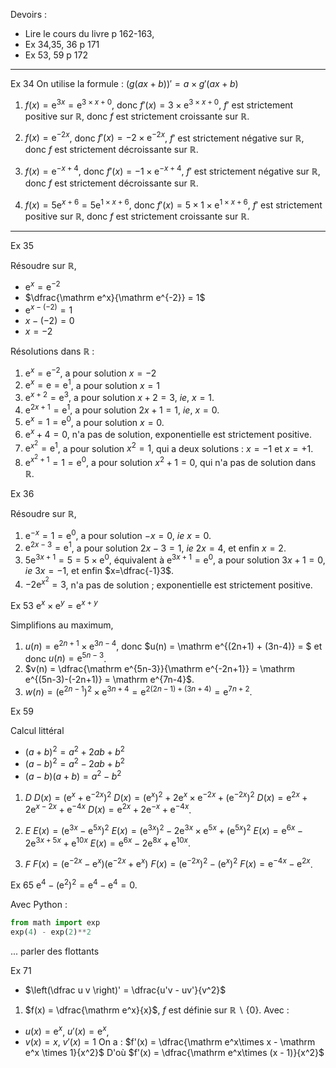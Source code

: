

Devoirs :
* Lire le cours du livre p 162-163,
* Ex 34,35, 36 p 171
* Ex 53, 59 p 172



---

Ex 34
On utilise la formule : $(g(ax+b))'=a\times g'(ax+b)$


1. $f(x) = \mathrm e^{3x} = \mathrm e^{3\times x + 0}$, donc
$f'(x) = 3 \times \mathrm e^{3\times x + 0}$, $f'$ est strictement  positive sur $\mathbb R$, donc $f$ est strictement  croissante sur $\mathbb R$.

2. $f(x)=\mathrm e^{-2x}$, donc $f'(x) = -2 \times \mathrm e^{-2x}$, $f'$ est strictement négative sur $\mathbb R$, donc $f$ est strictement  décroissante sur $\mathbb R$.


3. $f(x)=\mathrm e^{-x+4}$, donc $f'(x) = -1 \times \mathrm e^{-x+4}$, $f'$ est strictement négative sur $\mathbb R$, donc $f$ est strictement  décroissante sur $\mathbb R$.


4. $f(x) = 5\mathrm e^{x+6} = 5\mathrm e^{1\times x + 6}$, donc
$f'(x) = 5 \times 1 \times \mathrm e^{1\times x + 6}$, $f'$ est strictement  positive sur $\mathbb R$, donc $f$ est strictement  croissante sur $\mathbb R$.


---

Ex 35

Résoudre sur $\mathbb R$,
* $\mathrm e^x = \mathrm e^{-2}$
* $\dfrac{\mathrm e^x}{\mathrm e^{-2}} = 1$
* $\mathrm e^{x-(-2)} = 1$
* $x-(-2) = 0$
* $x=-2$ 

Résolutions dans $\mathbb R$ :

1. $\mathrm e^x = \mathrm e^{-2}$, a pour solution $x=-2$
2. $\mathrm e^x = \mathrm e= \mathrm e^{1}$, a pour solution $x=1$
3. $\mathrm e^{x+2} = \mathrm e^{3}$, a pour solution $x+2=3$, *ie*, $x=1$.
4. $\mathrm e^{2x+1} = \mathrm e^{1}$, a pour solution $2x+1=1$, *ie*, $x=0$.
5. $\mathrm e^{x} = 1 =  \mathrm e^{0}$, a pour solution $x=0$.
6. $\mathrm e^{x} + 4 = 0$, n'a pas de solution, exponentielle est strictement positive.
7. $\mathrm e^{x^2} = \mathrm e^{1}$, a pour solution $x^2=1$, qui a deux solutions : $x=-1$ et $x=+1$.
8. $\mathrm e^{x^2+1} = 1 = \mathrm e^{0}$, a pour solution $x^2+1=0$, qui n'a pas de solution dans $\mathbb R$.



Ex 36

Résoudre sur $\mathbb R$,

1.  $\mathrm e^{-x} = 1 = \mathrm e^{0}$, a pour solution $-x=0$, *ie* $x=0$.
2.  $\mathrm e^{2x-3} = \mathrm e^{1}$, a pour solution $2x-3=1$, *ie* $2x=4$, et enfin $x=2$.
3.  $5\mathrm e^{3x+1} = 5 = 5\times \mathrm e^{0}$, équivalent à $\mathrm e^{3x+1} = \mathrm e^{0}$, a pour solution $3x+1=0$, *ie* $3x=-1$, et enfin $x=\dfrac{-1}3$.
4. $-2\mathrm e^{x^2} = 3$, n'a pas de solution ; exponentielle est strictement positive.


Ex 53
$\mathrm e^x\times\mathrm e^y = \mathrm e^{x+y}$

Simplifions au maximum,

1. $u(n) = \mathrm e^{2n+1}\times \mathrm e^{3n-4}$, donc $u(n) = \mathrm e^{(2n+1) + (3n-4)} = $  et donc $u(n) = \mathrm e^{5n-3}$.
2. $v(n) = \dfrac{\mathrm e^{5n-3}}{\mathrm e^{-2n+1}} = \mathrm e^{(5n-3)-(-2n+1)} = \mathrm e^{7n-4}$.
3. $w(n) = \left(\mathrm e^{2n-1}\right)^2\times \mathrm e^{3n+4} = \mathrm e^{2(2n-1)+(3n+4)} = \mathrm e^{7n+2}$.


Ex 59

Calcul littéral
* $(a+b)^2 = a^2 +2ab + b^2$
* $(a-b)^2 = a^2 -2ab + b^2$
* $(a-b)(a+b) = a^2 - b^2$


1. $D$
$D(x) = \left( \mathrm e^{x} + \mathrm e^{-2x}  \right)^2$
$D(x) = \left(\mathrm e^{x}\right)^2 +2\mathrm e^{x}\times\mathrm e^{-2x}  + \left(\mathrm e^{-2x}\right)^2$
$D(x) = \mathrm e^{2x} +2\mathrm e^{x-2x}  + \mathrm e^{-4x}$
$D(x) = \mathrm e^{2x} +2\mathrm e^{-x}  + \mathrm e^{-4x}$.

2. $E$
$E(x) = \left( \mathrm e^{3x} - \mathrm e^{5x}  \right)^2$
$E(x) = \left(\mathrm e^{3x}\right)^2 -2\mathrm e^{3x}\times\mathrm e^{5x}  + \left(\mathrm e^{5x}\right)^2$
$E(x) = \mathrm e^{6x} -2\mathrm e^{3x+5x}  + \mathrm e^{10x}$
$E(x) = \mathrm e^{6x} -2\mathrm e^{8x}  + \mathrm e^{10x}$.

3. $F$
$F(x) = \left( \mathrm e^{-2x} - \mathrm e^{x}  \right) \left( \mathrm e^{-2x} + \mathrm e^{x}  \right)$
$F(x) = \left(\mathrm e^{-2x}\right)^2 - \left(\mathrm e^{x}\right)^2$
$F(x) = \mathrm e^{-4x} - \mathrm e^{2x}$.


Ex 65
$\mathrm e^4 - (\mathrm e^2)^2 = \mathrm e^4 - \mathrm e^4 = 0$.

Avec Python :
```py
from math import exp
exp(4) - exp(2)**2
```
... parler des flottants


Ex 71

* $\left(\dfrac u v \right)' = \dfrac{u'v - uv'}{v^2}$


1. $f(x) = \dfrac{\mathrm e^x}{x}$, $f$ est définie sur $\mathbb R\backslash \{0\}$.
Avec :
* $u(x)=\mathrm e^x$, $u'(x)=\mathrm e^x$,
* $v(x)=x$, $v'(x)=1$
On a : $f'(x) = \dfrac{\mathrm e^x\times x - \mathrm e^x \times 1}{x^2}$
D'où $f'(x) = \dfrac{\mathrm e^x\times (x -  1)}{x^2}$